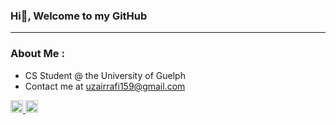 ### Hi👋, Welcome to my GitHub
---

### About Me :
- CS Student @ the University of Guelph
- Contact me at uzairrafi159@gmail.com
<!-- - Resume: 
file:///C:/Users/Uzair/Downloads/Uzair_Rafi___Resume-2.pdf -->

<div>
  <a href="https://www.linkedin.com/in/uzairrafi">
  <img height="20" src="https://img.shields.io/badge/LinkedIn-blue?style=for-the-badge&logo=linkedin&logoColor=white" alt="LinkedIn Badge"/>
  </a>
  
  <a href="https://uzrafi.vercel.app/">
  <img height="20" src="https://img.shields.io/badge/Website-red"/>
  </a>
</div>






<!--
**uzrafi/uzrafi** is a ✨ _special_ ✨ repository because its `README.md` (this file) appears on your GitHub profile.

Here are some ideas to get you started:

- 🔭 I’m currently working on ...
- 🌱 I’m currently learning ...
- 👯 I’m looking to collaborate on ...
- 🤔 I’m looking for help with ...
- 💬 Ask me about ...
- 📫 How to reach me: ...
- 😄 Pronouns: ...
- ⚡ Fun fact: ...
-->
